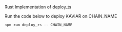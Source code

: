 Rust Implementation of deploy_ts

Run the code below to deploy KAVIAR on CHAIN_NAME

```
npm run deploy_rs -- CHAIN_NAME
```
